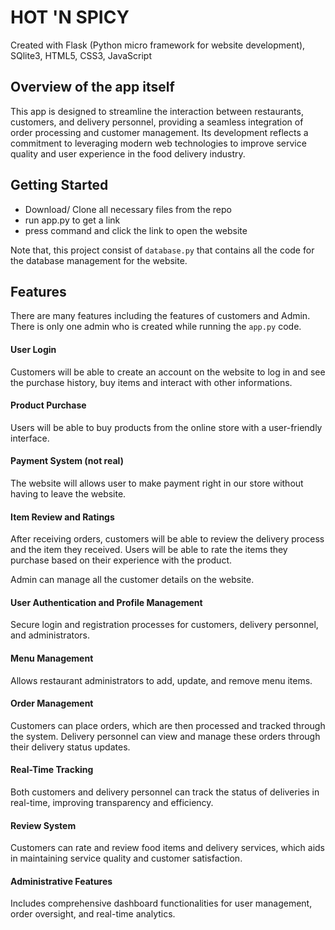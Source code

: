 # HOT 'N SPICY 
Created with Flask (Python micro framework for website development), SQlite3, HTML5, CSS3, JavaScript

## Overview of the app itself
This app is designed to streamline the interaction between restaurants, customers, and delivery personnel, providing a seamless integration of order processing and customer management. Its development reflects a commitment to leveraging modern web technologies to improve service quality and user experience in the food delivery industry.

## Getting Started
 - Download/ Clone all necessary files from the repo
 - run app.py to get a link
 - press command and click the link to open the website

Note that, this project consist of `database.py` that contains all the code for the database management for the website.

## Features
There are many features including the features of customers and Admin. There is only one admin who is created while running the `app.py` code. 
#### User Login
Customers will be able to create an account on the website to log in and see the purchase history, buy items and interact with other informations.

#### Product Purchase
Users will be able to buy products from the online store with a user-friendly interface.

#### Payment System (not real)
The website will allows user to make payment right in our store without having to leave the website.

#### Item Review and Ratings
After receiving orders, customers will be able to review the delivery process and the item they received. Users will be able to rate the items they purchase based on their experience with the product.

Admin can manage all the customer details on the website.

#### User Authentication and Profile Management
Secure login and registration processes for customers, delivery personnel, and administrators.

#### Menu Management
Allows restaurant administrators to add, update, and remove menu items.

#### Order Management
 Customers can place orders, which are then processed and tracked through the system. Delivery personnel can view and manage these orders through their delivery status updates.

#### Real-Time Tracking
Both customers and delivery personnel can track the status of deliveries in real-time, improving transparency and efficiency.

#### Review System
 Customers can rate and review food items and delivery services, which aids in maintaining service quality and customer satisfaction.

#### Administrative Features
Includes comprehensive dashboard functionalities for user management, order oversight, and real-time analytics.



